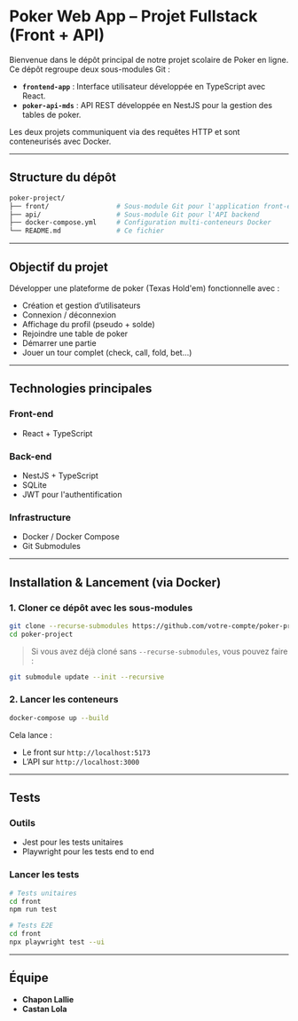 # Poker Web App – Projet Fullstack (Front + API)

Bienvenue dans le dépôt principal de notre projet scolaire de Poker en ligne. Ce dépôt regroupe deux sous-modules Git :

* **`frontend-app`** : Interface utilisateur développée en TypeScript avec React.
* **`poker-api-mds`** : API REST développée en NestJS pour la gestion des tables de poker.

Les deux projets communiquent via des requêtes HTTP et sont conteneurisés avec Docker.

---

## Structure du dépôt

```bash
poker-project/
├── front/                 # Sous-module Git pour l'application front-end
├── api/                   # Sous-module Git pour l'API backend
├── docker-compose.yml     # Configuration multi-conteneurs Docker
└── README.md              # Ce fichier
```

---

## Objectif du projet

Développer une plateforme de poker (Texas Hold'em) fonctionnelle avec :

* Création et gestion d’utilisateurs
* Connexion / déconnexion
* Affichage du profil (pseudo + solde)
* Rejoindre une table de poker
* Démarrer une partie
* Jouer un tour complet (check, call, fold, bet...)

---

## Technologies principales

### Front-end

* React + TypeScript

### Back-end

* NestJS + TypeScript
* SQLite
* JWT pour l'authentification

### Infrastructure

* Docker / Docker Compose
* Git Submodules

---

## Installation & Lancement (via Docker)

### 1. Cloner ce dépôt **avec les sous-modules**

```bash
git clone --recurse-submodules https://github.com/votre-compte/poker-project.git
cd poker-project
```

> Si vous avez déjà cloné sans `--recurse-submodules`, vous pouvez faire :

```bash
git submodule update --init --recursive
```

### 2. Lancer les conteneurs

```bash
docker-compose up --build
```

Cela lance :

* Le front sur `http://localhost:5173`
* L’API sur `http://localhost:3000`

---

## Tests

### Outils

* Jest pour les tests unitaires
* Playwright pour les tests end to end

### Lancer les tests

```bash
# Tests unitaires
cd front
npm run test

# Tests E2E
cd front
npx playwright test --ui
```

---

## Équipe

* **Chapon Lallie**
* **Castan Lola**
